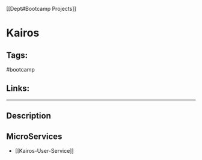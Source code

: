 [[Dept#Bootcamp Projects]]

# Kairos

## Tags:
#bootcamp

## Links:

---

## Description

## MicroServices
- [[Kairos-User-Service]]
